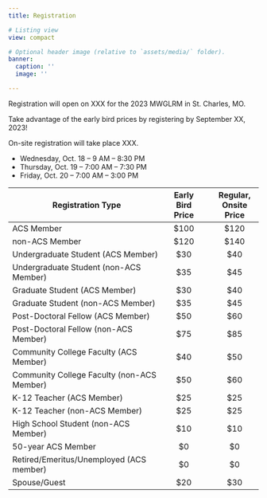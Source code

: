 ```yaml
---
title: Registration

# Listing view
view: compact

# Optional header image (relative to `assets/media/` folder).
banner:
  caption: ''
  image: ''

---
```

Registration will open on XXX for the 2023 MWGLRM in St. Charles, MO.

Take advantage of the early bird prices by registering by September XX, 2023!

On-site registration will take place XXX.

* Wednesday, Oct. 18 –  9 AM – 8:30 PM
* Thursday, Oct. 19 –  7:00 AM –  7:30 PM
* Friday, Oct. 20 –  7:00 AM – 3:00 PM

| Registration Type                          | Early Bird<br>Price |     | Regular,<br>Onsite Price |
|--------------------------------------------|:-------------------:|---|:-----------------------:|
| ACS Member                                 |         $100        |   |           $120          |
| non-ACS Member                             |         $120        |   |           $140          |
| Undergraduate Student (ACS Member)         |         $30         |   |           $40           |
| Undergraduate Student (non-ACS Member)     |         $35         |   |           $45           |
| Graduate Student (ACS Member)              |         $30         |   |           $40           |
| Graduate Student (non-ACS Member)          |         $35         |   |           $45           |
| Post-Doctoral Fellow (ACS Member)          |         $50         |   |           $60           |
| Post-Doctoral Fellow (non-ACS Member)      |         $75         |   |           $85           |
| Community College Faculty (ACS Member)     |         $40         |   |           $50           |
| Community College Faculty (non-ACS Member) |         $50         |   |           $60           |
| K-12 Teacher (ACS Member)                  |         $25         |   |           $25           |
| K-12 Teacher (non-ACS Member)              |         $25         |   |           $25           |
| High School Student (non-ACS Member)       |         $10         |   |           $10           |
| 50-year ACS Member                         |          $0         |   |            $0           |
| Retired/Emeritus/Unemployed (ACS member)   |          $0         |   |            $0           |
| Spouse/Guest                               |         $20         |   |           $30           |
